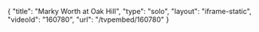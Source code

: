 {
    "title": "Marky Worth at Oak Hill",
    "type": "solo",
    "layout": "iframe-static",
    "videoId": "160780",
    "url": "\/tvpembed\/160780"
}